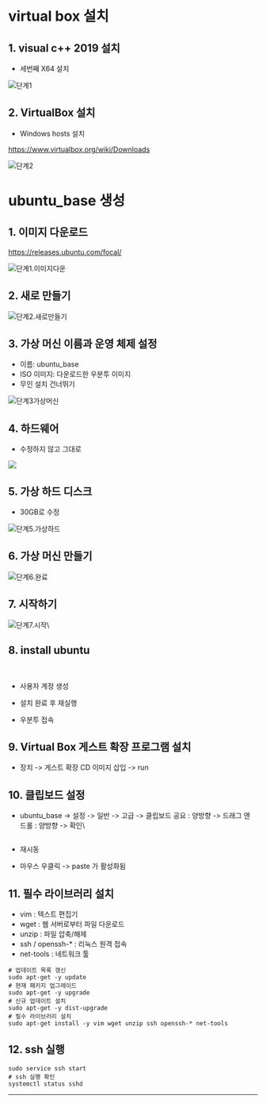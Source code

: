 ---
---
# virtual box 설치
## 1. visual c++ 2019 설치

* 세번째 X64 설치

![단계1](https://github.com/yyeongha/yyeongha.github.io/blob/main/assets/img/favicons/2024-05-05-ubuntu/%EB%8B%A8%EA%B3%841.png?raw=true)


## 2. VirtualBox 설치

* Windows hosts 설치

https://www.virtualbox.org/wiki/Downloads

![단계2](https://github.com/yyeongha/yyeongha.github.io/blob/main/assets/img/favicons/2024-05-05-ubuntu/%EB%8B%A8%EA%B3%842.png?raw=true)


# ubuntu_base 생성

## 1. 이미지 다운로드

https://releases.ubuntu.com/focal/

![단계1.이미지다운](https://github.com/yyeongha/yyeongha.github.io/blob/main/assets/img/favicons/2024-05-05-ubuntu/%EB%8B%A8%EA%B3%841.%EC%9D%B4%EB%AF%B8%EC%A7%80%EB%8B%A4%EC%9A%B4.png?raw=true)


## 2. 새로 만들기

![단계2.새로만들기](https://github.com/yyeongha/yyeongha.github.io/blob/main/assets/img/favicons/2024-05-05-ubuntu/%EB%8B%A8%EA%B3%842.%EC%83%88%EB%A1%9C%EB%A7%8C%EB%93%A4%EA%B8%B0.png?raw=true)

## 3. 가상 머신 이름과 운영 체제 설정

* 이름: ubuntu_base
* ISO 이미지: 다운로드한 우분투 이미지
* 무인 설치 건너뛰기

![단계3가상머신](https://github.com/yyeongha/yyeongha.github.io/blob/main/assets/img/favicons/2024-05-05-ubuntu/%EB%8B%A8%EA%B3%843%EA%B0%80%EC%83%81%EB%A8%B8%EC%8B%A0.png?raw=true)


## 4. 하드웨어

* 수정하지 않고 그대로

![](https://github.com/yyeongha/yyeongha.github.io/blob/main/assets/img/favicons/2024-05-05-ubuntu/%EB%8B%A8%EA%B3%844.%ED%95%98%EB%93%9C%EC%9B%A8%EC%96%B4.png?raw=true)


## 5. 가상 하드 디스크

* 30GB로 수정

![단계5.가상하드](https://github.com/yyeongha/yyeongha.github.io/blob/main/assets/img/favicons/2024-05-05-ubuntu/%EB%8B%A8%EA%B3%845.%EA%B0%80%EC%83%81%ED%95%98%EB%93%9C.png?raw=true)


## 6. 가상 머신 만들기

![단계6.완료](https://github.com/yyeongha/yyeongha.github.io/blob/main/assets/img/favicons/2024-05-05-ubuntu/%EB%8B%A8%EA%B3%846.%EC%99%84%EB%A3%8C.png?raw=true)


## 7. 시작하기

![단계7.시작](https://github.com/yyeongha/yyeongha.github.io/blob/main/assets/img/favicons/2024-05-05-ubuntu/%EB%8B%A8%EA%B3%847.%EC%8B%9C%EC%9E%91.png?raw=true)\


## 8. install ubuntu
![]()
![]()
![]()
![]()
![]()
![]()

* 사용자 계정 생성
![]()

* 설치 완료 후 재실행 
![]()

* 우분투 접속
![]()

## 9. Virtual Box 게스트 확장 프로그램 설치
* 장치 -> 게스트 확장 CD 이미지 삽입 -> run
![]()

## 10. 클립보드 설정
* ubuntu_base -> 설정 -> 일반 -> 고급 -> 클립보드 공요 : 양방향 -> 드래그 앤 드롤 : 양방향 -> 확인\

![]()

* 재시동
![]()

* 마우스 우클릭 -> paste 가 활성화됨

## 11. 필수 라이브러리 설치
* vim : 텍스트 편집기
* wget : 웹 서버로부터 파일 다운로드
* unzip : 파일 압축/해제
* ssh / openssh-* : 리눅스 원격 접속
* net-tools : 네트워크 툴

```
# 업데이트 목록 갱신
sudo apt-get -y update
# 현재 패키지 업그레이드 
sudo apt-get -y upgrade
# 신규 업데이트 설치 
sudo apt-get -y dist-upgrade
# 필수 라이브러리 설치 
sudo apt-get install -y vim wget unzip ssh openssh-* net-tools
```

## 12. ssh 실행
```
sudo service ssh start
# ssh 실행 확인 
systemctl status sshd
```






















---
